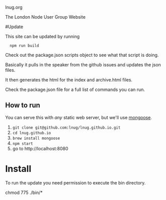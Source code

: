 lnug.org


The London Node User Group Website







#Update


This site can be updated by running

```
  npm run build
```

Check out the package.json scripts object to see what that script is doing.

Basically it pulls in the speaker from the github issues and updates the json files.

It then generates the html for the index and archive.html files.


Check the package.json file for a full list of commands you can run.



How to run
----------
You can serve this with *any* static web server, but we'll use [mongoose](https://code.google.com/p/mongoose/).

1. `git clone git@github.com:lnug/lnug.github.io.git`
2. `cd lnug.github.io`
3. `brew install mongoose`
4. `npm start`
5. go to http://localhost:8080


# Install


To run the update you need permission to execute the bin directory.

chmod 775 ./bin/*
